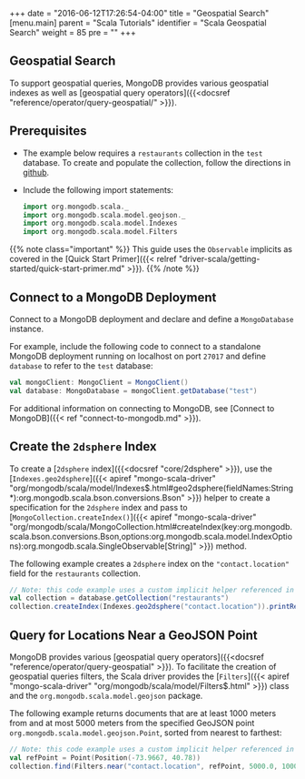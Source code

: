 +++
date = "2016-06-12T17:26:54-04:00"
title = "Geospatial Search"
[menu.main]
parent = "Scala Tutorials"
identifier = "Scala Geospatial Search"
weight = 85
pre = "<i class='fa'></i>"
+++

## Geospatial Search

To support geospatial queries, MongoDB provides various geospatial indexes as well as [geospatial query operators]({{<docsref "reference/operator/query-geospatial/" >}}).

## Prerequisites

- The example below requires a ``restaurants`` collection in the ``test`` database. To create and populate the collection, follow the directions in [github](https://github.com/mongodb/docs-assets/tree/drivers).

- Include the following import statements:

     ```scala
     import org.mongodb.scala._
     import org.mongodb.scala.model.geojson._
     import org.mongodb.scala.model.Indexes
     import org.mongodb.scala.model.Filters
     ```
{{% note class="important" %}}
This guide uses the `Observable` implicits as covered in the [Quick Start Primer]({{< relref "driver-scala/getting-started/quick-start-primer.md" >}}).
{{% /note %}}

## Connect to a MongoDB Deployment

Connect to a MongoDB deployment and declare and define a `MongoDatabase` instance.

For example, include the following code to connect to a standalone MongoDB deployment running on localhost on port `27017` and define `database` to refer to the `test` database:

```scala
val mongoClient: MongoClient = MongoClient()
val database: MongoDatabase = mongoClient.getDatabase("test")
```

For additional information on connecting to MongoDB, see [Connect to MongoDB]({{< ref "connect-to-mongodb.md" >}}).

## Create the `2dsphere` Index

To create a [`2dsphere` index]({{<docsref "core/2dsphere" >}}), use the [`Indexes.geo2dsphere`]({{< apiref "mongo-scala-driver" "org/mongodb/scala/model/Indexes$.html#geo2dsphere(fieldNames:String*):org.mongodb.scala.bson.conversions.Bson" >}})
helper to create a specification for the `2dsphere` index and pass to [`MongoCollection.createIndex()`]({{< apiref "mongo-scala-driver" "org/mongodb/scala/MongoCollection.html#createIndex(key:org.mongodb.scala.bson.conversions.Bson,options:org.mongodb.scala.model.IndexOptions):org.mongodb.scala.SingleObservable[String]" >}}) method.

The following example creates a `2dsphere` index on the `"contact.location"` field for the `restaurants` collection.

```scala
// Note: this code example uses a custom implicit helper referenced in the Quick Start Primer
val collection = database.getCollection("restaurants")
collection.createIndex(Indexes.geo2dsphere("contact.location")).printResults()
```

## Query for Locations Near a GeoJSON Point

MongoDB provides various [geospatial query operators]({{<docsref "reference/operator/query-geospatial" >}}). To facilitate the creation of geospatial queries filters, the Scala driver provides the [`Filters`]({{< apiref "mongo-scala-driver" "org/mongodb/scala/model/Filters$.html" >}}) class and the ``org.mongodb.scala.model.geojson`` package.

The following example returns documents that are at least 1000 meters from and at most 5000 meters from the specified GeoJSON point ``org.mongodb.scala.model.geojson.Point``, sorted from nearest to farthest:

```scala
// Note: this code example uses a custom implicit helper referenced in the Quick Start Primer
val refPoint = Point(Position(-73.9667, 40.78))
collection.find(Filters.near("contact.location", refPoint, 5000.0, 1000.0)).printResults()
```
